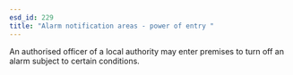 ```yaml
---
esd_id: 229
title: "Alarm notification areas - power of entry "
---
```


An authorised officer of a local authority may enter premises to turn off an alarm subject to certain conditions.

